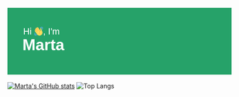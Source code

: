 ![Bannière de mon profil GitHub](header.png)

<!--
**kozmarti/kozmarti** is a ✨ _special_ ✨ repository because its `README.md` (this file) appears on your GitHub profile.

Here are some ideas to get you started:

- 🔭 I’m currently working on ...
- 🌱 I’m currently learning ...
- 👯 I’m looking to collaborate on ...
- 🤔 I’m looking for help with ...
- 💬 Ask me about ...
- 📫 How to reach me: ...
- 😄 Pronouns: ...
- ⚡ Fun fact: ...
-->

<!--START_SECTION:activity-->
[![Marta's GitHub stats](https://github-readme-stats.vercel.app/api?username=kozmarti)](https://github.com/anuraghazra/github-readme-stats)
![Top Langs](https://github-readme-stats.vercel.app/api/top-langs/?username=kozmarti&layout=compact)
